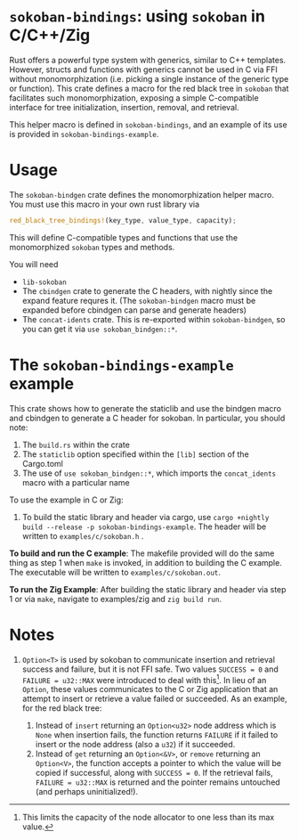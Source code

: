 # `sokoban-bindings`: using `sokoban` in C/C++/Zig

Rust offers a powerful type system with generics, similar to C++ templates. However, structs and functions with generics cannot be used in C via FFI without monomorphization (i.e. picking a single instance of the generic type or function). This crate defines a macro for the red black tree in `sokoban` that facilitates such monomorphization, exposing a simple C-compatible interface for tree initialization, insertion, removal, and retrieval.

This helper macro is defined in `sokoban-bindings`, and an example of its use is provided in `sokoban-bindings-example`.

# Usage
The `sokoban-bindgen` crate defines the monomorphization helper macro. You must use this macro in your own rust library via
```rust
red_black_tree_bindings!(key_type, value_type, capacity);
```
This will define C-compatible types and functions that use the  monomorphized `sokoban` types and methods. 

You will need 
- `lib-sokoban`
- The `cbindgen` crate to generate the C headers, with nightly since the expand feature requres it. (The `sokoban-bindgen` macro must be expanded before cbindgen can parse and generate headers)
- The `concat-idents` crate. This is re-exported within `sokoban-bindgen`, so you can get it via `use sokoban_bindgen::*`.

# The `sokoban-bindings-example` example
This crate shows how to generate the staticlib and use the bindgen macro and cbindgen to generate a C header for sokoban. In particular, you should note:
1. The `build.rs` within the crate
2. The `staticlib` option specified within the `[lib]` section of the Cargo.toml
3. The use of `use sokoban_bindgen::*`, which imports the `concat_idents` macro with a particular name


To use the example in C or Zig:
1. To build the static library and header via cargo, use `cargo +nightly build --release -p sokoban-bindings-example`. The header will be written to `examples/c/sokoban.h` .

**To build and run the C example**: The makefile provided will do the same thing as step 1 when `make` is invoked, in addition to building the C example. The executable will be written to `examples/c/sokoban.out`.

**To run the Zig Example**: After building the static library and header via step 1 or via `make`, navigate to examples/zig and `zig build run`.


# Notes
1. `Option<T>` is used by sokoban to communicate insertion and retrieval success and failure, but it is not FFI safe. Two values `SUCCESS = 0` and `FAILURE = u32::MAX` were introduced to deal with this[^1]. In lieu of an `Option`, these values communicates to the C or Zig application that an attempt to insert or retrieve a value failed or succeeded. As an example, for the red black tree:

    1. Instead of `insert` returning an `Option<u32>` node address which is `None` when insertion fails, the function returns `FAILURE` if it failed to insert or the node address (also a `u32`) if it succeeded.
    2. Instead of `get` returning an `Option<&V>`, or `remove` returning an `Option<V>`, the function accepts a pointer to which the value will be copied if successful, along with `SUCCESS = 0`. If the retrieval fails, `FAILURE = u32::MAX` is returned and the pointer remains untouched (and perhaps uninitialized!).



[^1]: This limits the capacity of the node allocator to one less than its max value.

